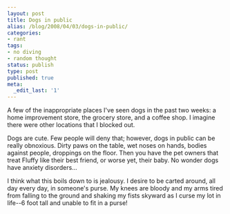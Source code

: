 ```yaml
---
layout: post
title: Dogs in public
alias: /blog/2008/04/03/dogs-in-public/
categories:
- rant
tags:
- no diving
- random thought
status: publish
type: post
published: true
meta:
  _edit_last: '1'
---
```

A few of the inappropriate places I've seen dogs in the past two weeks: a home improvement store, the grocery store, and a coffee shop. I imagine there were other locations that I blocked out.

Dogs are cute. Few people will deny that; however, dogs in public can be really obnoxious. Dirty paws on the table, wet noses on hands, bodies against people, droppings on the floor. Then you have the pet owners that treat Fluffy like their best friend, or worse yet, their baby. No wonder dogs have anxiety disorders...

I think what this boils down to is jealousy. I desire to be carted around, all day every day, in someone's purse. My knees are bloody and my arms tired from falling to the ground and shaking my fists skyward as I curse my lot in life--6 foot tall and unable to fit in a purse!
